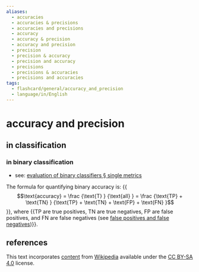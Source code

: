 ```yaml
---
aliases:
  - accuracies
  - accuracies & precisions
  - accuracies and precisions
  - accuracy
  - accuracy & precision
  - accuracy and precision
  - precision
  - precision & accuracy
  - precision and accuracy
  - precisions
  - precisions & accuracies
  - precisions and accuracies
tags:
  - flashcard/general/accuracy_and_precision
  - language/in/English
---
```


# accuracy and precision

## in classification

### in binary classification

- see: [evaluation of binary classifiers § single metrics](evaluation%20of%20binary%20classifiers.md#single%20metrics)

The formula for quantifying binary accuracy is: {{$$\text{accuracy} = \frac {\text{T} } {\text{all} } = \frac {\text{TP} + \text{TN} } {\text{TP} + \text{TN} + \text{FP} + \text{FN} }$$}}, where {{TP are true positives, TN are true negatives, FP are false positives, and FN are false negatives (see [false positives and false negatives](false%20positives%20and%20false%20negatives.md))}}. <!--SR:!2024-09-05,64,310!2024-09-07,65,310-->

## references

This text incorporates [content](https://en.wikipedia.org/wiki/accuracy_and_precision) from [Wikipedia](Wikipedia.md) available under the [CC BY-SA 4.0](https://creativecommons.org/licenses/by-sa/4.0/) license.
